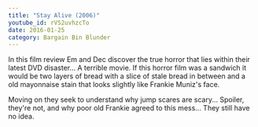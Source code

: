 ```yaml
---
title: "Stay Alive (2006)"
youtube_id: rVS2uvhzcTo
date: 2016-01-25
category: Bargain Bin Blunder
---
```

In this film review Em and Dec discover the true horror that lies within their latest DVD disaster... A terrible movie. If this horror film was a sandwich it would be two layers of bread with a slice of stale bread in between and a old mayonnaise stain that looks slightly like Frankie Muniz's face.

Moving on they seek to understand why jump scares are scary... Spoiler, they're not, and why poor old Frankie agreed to this mess... They still have no idea.